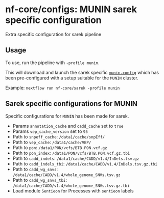 # nf-core/configs: MUNIN sarek specific configuration

Extra specific configuration for sarek pipeline

## Usage

To use, run the pipeline with `-profile munin`.

This will download and launch the sarek specific [`munin.config`](../../../conf/pipeline/sarek/munin.config) which has been pre-configured with a setup suitable for the `MUNIN` cluster.

Example: `nextflow run nf-core/sarek -profile munin`

## Sarek specific configurations for MUNIN

Specific configurations for `MUNIN` has been made for sarek.

* Params `annotation_cache` and `cadd_cache` set to `true`
* Params `vep_cache_version` set to `95`
* Path to `snpeff_cache`: `/data1/cache/snpEff/`
* Path to `vep_cache`: `/data1/cache/VEP/`
* Path to `pon`: `/data1/PON/vcfs/BTB.PON.vcf.gz`
* Path to `pon_index`: `/data1/PON/vcfs/BTB.PON.vcf.gz.tbi`
* Path to `cadd_indels`: `/data1/cache/CADD/v1.4/InDels.tsv.gz`
* Path to `cadd_indels_tbi`: `/data1/cache/CADD/v1.4/InDels.tsv.gz.tbi`
* Path to `cadd_wg_snvs`: `/data1/cache/CADD/v1.4/whole_genome_SNVs.tsv.gz`
* Path to `cadd_wg_snvs_tbi`: `/data1/cache/CADD/v1.4/whole_genome_SNVs.tsv.gz.tbi`
* Load module `Sentieon` for Processes with `sentieon` labels

